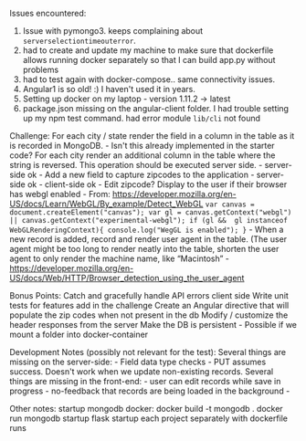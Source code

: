 Issues encountered: 
1. Issue with pymongo3. keeps complaining about `serverselectiontimeouterror`.
2. had to create and update my machine to make sure that dockerfile allows running docker separately so that I can build app.py without problems
3. had to test again with docker-compose.. same connectivity issues. 
4. Angular1 is so old! :) I haven't used it in years. 
5. Setting up docker on my laptop - version 1.11.2 -> latest
6. package.json missing on the angular-client folder. I had trouble setting up my npm test command. had error module `lib/cli` not found

Challenge:
    For each city / state render the field in a column in the table as it is recorded in MongoDB.
        - Isn't this already implemented in the starter code? 
    For each city render an additional column in the table where the string is reversed. This operation should be executed server side.
        - server-side ok
        - 
    Add a new field to capture zipcodes to the application 
        - server-side ok
        - client-side ok
        - Edit zipcode?
    Display to the user if their browser has webgl enabled
        - From: https://developer.mozilla.org/en-US/docs/Learn/WebGL/By_example/Detect_WebGL
        ```
        var canvas = document.createElement("canvas");
        var gl = canvas.getContext("webgl") || canvas.getContext("experimental-webgl");
        if (gl &&  gl instanceof WebGLRenderingContext){
            console.log("WegGL is enabled");
        }
        ```
        - 
    When a new record is added, record and render user agent in the table. (The user agent might be too long to render neatly into the table, shorten the user agent to only render the machine name, like “Macintosh”
        - https://developer.mozilla.org/en-US/docs/Web/HTTP/Browser_detection_using_the_user_agent


Bonus Points:
    Catch and gracefully handle API errors client side 
    Write unit tests for features add in the challenge
    Create an Angular directive that will populate the zip codes when not present in the db
    Modify / customize the header responses from the server
    Make the DB is persistent
        - Possible if we mount a folder into docker-container


Development Notes (possibly not relevant for the test):
    Several things are missing on the server-side:
        - Field data type checks
        - PUT assumes success. Doesn't work when we update non-existing records. 
    Several things are missing in the front-end:
        - user can edit records while save in progress
        - no-feedback that records are being loaded in the background
        - 

Other notes: 
startup mongodb docker:
	docker build -t mongodb .
	docker run mongodb
startup flask
startup each project separately with dockerfile runs
